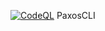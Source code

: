 [![CodeQL](https://github.com/cyborgdennett/PaxosCLI/actions/workflows/codeql-analysis.yml/badge.svg)](https://github.com/cyborgdennett/PaxosCLI/actions/workflows/codeql-analysis.yml)
PaxosCLI
